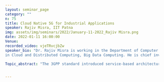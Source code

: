 ```yaml
---
layout: seminar_page
category: ""
n: 75
title: Cloud Native 5G for Industrial Applications
speaker: Rajiv Misra, IIT Patna
img: assets/img/seminars/2022/January-11-2022_Rajiv Misra.png
date: 2022-01-11 16:00:00 
Venue: 
recorded_video: vjeTRvcjbZw
speaker_bio: "Dr. Rajiv Misra is working in the Department of Computer Science and Engineering at Indian Institute of Technology Patna, India. He obtained his Ph.D degree from IIT Kharagpur, M.Tech degree in Computer Science and Engineering from the Indian Institute of Technology (IIT) Bombay, and BE in Computer Science from MNIT Allahabad. His research interests spans 5G Network Slicing, Cloud Computing, Big Data and Wireless Networks. He has authored a text book on Cloud and Distributed System -Wiley and offered online MOOCs on NPTEL/SWAYAM 
in Cloud and Distributed Computing, Big Data Computing. He is chief investigator of MeitY funded R&D project based on 5G Network Slicing for new services."

Topic_abstract: "The 3GPP standard introduced service-based architecture for 5G Core. The vision of cloud native 5G is to transform 5G network architectural entities to network of functions that supports new services.  This talk will give an overview of cloud-native approach to 5G network slicing its opportunities for new services."


---
```


